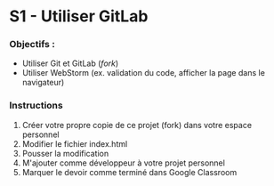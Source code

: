 # S1 - Utiliser GitLab

### Objectifs :
- Utiliser Git et GitLab (_fork_)
- Utiliser WebStorm (ex. validation du code, afficher la page dans le navigateur)

### Instructions
1. Créer votre propre copie de ce projet (fork) dans votre espace personnel
2. Modifier le fichier index.html
3. Pousser la modification
4. M'ajouter comme développeur à votre projet personnel
5. Marquer le devoir comme terminé dans Google Classroom